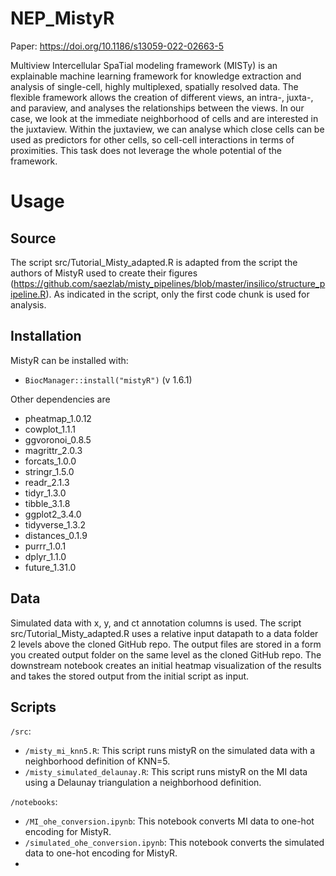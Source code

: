 # NEP_MistyR

Paper: https://doi.org/10.1186/s13059-022-02663-5

Multiview Intercellular SpaTial modeling framework (MISTy) is an explainable machine learning framework for knowledge extraction and analysis of single-cell, highly multiplexed, spatially resolved data. The flexible framework allows the creation of different views, an intra-, juxta-, and paraview, and analyses the relationships between the views. In our case, we look at the immediate neighborhood of cells and are interested in the juxtaview. Within the juxtaview, we can analyse which close cells can be used as predictors for other cells, so cell-cell interactions in terms of proximities. This task does not leverage the whole potential of the framework.

# Usage

## Source

The script src/Tutorial_Misty_adapted.R is adapted from the script the authors of MistyR used to create their figures (https://github.com/saezlab/misty_pipelines/blob/master/insilico/structure_pipeline.R). As indicated in the script, only the first code chunk is used for analysis.

## Installation

MistyR can be installed with: 
- `BiocManager::install("mistyR")` (v 1.6.1)

Other dependencies are 
- pheatmap_1.0.12 
- cowplot_1.1.1 
- ggvoronoi_0.8.5
- magrittr_2.0.3
- forcats_1.0.0
- stringr_1.5.0
- readr_2.1.3
- tidyr_1.3.0
- tibble_3.1.8
- ggplot2_3.4.0
- tidyverse_1.3.2
- distances_0.1.9
- purrr_1.0.1
- dplyr_1.1.0
- future_1.31.0

## Data

Simulated data with x, y, and ct annotation columns is used. The script src/Tutorial_Misty_adapted.R uses a relative input datapath to a data folder 2 levels above the cloned GitHub repo. The output files are stored in a form you created output folder on the same level as the cloned GitHub repo. The downstream notebook creates an initial heatmap visualization of the results and takes the stored output from the initial script as input.

## Scripts

`/src`:
- `/misty_mi_knn5.R`: This script runs mistyR on the simulated data with a neighborhood definition of KNN=5.
- `/misty_simulated_delaunay.R`: This script runs mistyR on the MI data using a Delaunay triangulation a neighborhood definition.

`/notebooks`:
- `/MI_ohe_conversion.ipynb`: This notebook converts MI data to one-hot encoding for MistyR.
- `/simulated_ohe_conversion.ipynb`: This notebook converts the simulated data to one-hot encoding for MistyR.
- 
